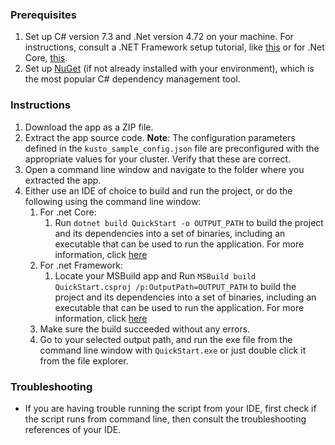 ### Prerequisites

1. Set up C# version 7.3 and .Net version 4.72 on your machine. For instructions, consult a .NET Framework setup tutorial,
   like [this](https://docs.microsoft.com/en-us/dotnet/framework/install/guide-for-developers) or for .Net
   Core, [this](https://docs.microsoft.com/en-us/dotnet/core/install/windows?tabs=net60).
2. Set up [NuGet](https://docs.microsoft.com/en-us/nuget/what-is-nuget) (if not already installed with your environment), which is the most popular C#
   dependency management tool.

### Instructions

1. Download the app as a ZIP file.
2. Extract the app source code.
   **Note**: The configuration parameters defined in the `kusto_sample_config.json` file are preconfigured with the appropriate values for your cluster. Verify
   that these are correct.
3. Open a command line window and navigate to the folder where you extracted the app.
4. Either use an IDE of choice to build and run the project, or do the following using the command line window:
    1. For .net Core:
        1. Run `dotnet build QuickStart -o OUTPUT_PATH` to build the project and its dependencies into a set of binaries, including an executable that can be
           used to run the application. For more information, click [here](https://docs.microsoft.com/en-us/dotnet/core/tools/dotnet-build)
    2. For .net Framework:
        1. Locate your MSBuild app and Run `MSBuild build QuickStart.csproj /p:OutputPath=OUTPUT_PATH` to build the project and its dependencies into a set of
           binaries, including an executable that can be used to run the application. For more information,
           click [here](https://docs.microsoft.com/en-us/visualstudio/msbuild/msbuild-command-line-reference?view=vs-2022)
    3. Make sure the build succeeded without any errors.
    4. Go to your selected output path, and run the exe file from the command line window with `QuickStart.exe` or just double click it from the file explorer.

### Troubleshooting

- If you are having trouble running the script from your IDE, first check if the script runs from command line, then consult the troubleshooting references of
  your IDE.
